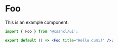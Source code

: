 # Foo

This is an example component.

```jsx
import { Foo } from '@xsahxl/ui';

export default () => <Foo title="Hello dumi!" />;
```

